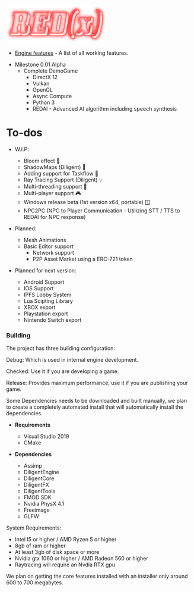 ![REDx Engine Logo](coollogo_com-117703856.png "REDx Engine Logo") 
* [Engine features](https://github.com/Redeaux-Games/REDx-Game-Engine/blob/master/FEATURES.md) - A list of all working features.


+ Milestone 0.01 Alpha
	- Complete DemoGame
        - DirectX 12
        - Vulkan
        - OpenGL
        - Async Compute
        - Python 3
        - REDAI - Advanced AI algorithm including speech synthesis

# To-dos 

  + W.I.P:
    - Bloom effect 🌋
    - ShadowMaps (Diligent) 💪
    - Adding support for Taskflow 🤯
    - Ray Tracing Support (Diligent) 💡
    - Multi-threading support 💪
    - Multi-player support 🎮
    - Windows release beta (1st version x64, portable) 🪟
    - NPC2PC (NPC to Player Communication - Utilizing STT / TTS to REDAI for NPC response)
	
  + Planned:
	- Mesh Animations
	- Basic Editor support
        - Network support
        - P2P Asset Market using a ERC-721 token

  + Planned for next version:
    - Android Support
    - IOS Support
    - IPFS Lobby System
    - Lua Scipting Library
    - XBOX export
    - Playstation export
    - Nintendo Switch export


### Building
The project has three building configuration:

Debug: Which is used in internal engine development.

Checked: Use it if you are developing a game.

Release: Provides maximum performance, use it if you are publishing your game.


Some Dependencies needs to be downloaded and built manually,
we plan to create a completely automated install that will automatically
install the dependencies.

+ __Requirements__
  - Visual Studio 2019
  - CMake

+ __Dependencies__
  - Assimp
  - DiligentEngine
  - DiligentCore
  - DiligentFX
  - DiligentTools
  - FMOD SDK
  - Nvidia PhysX 4.1
  - Freeimage
  - GLFW 

System Requirements:
  - Intel I5 or higher / AMD Ryzen 5 or higher
  - 8gb of ram or higher
  - At least 3gb of disk space or more
  - Nvidia gtx 1060 or higher / AMD Radeon 560 or higher
  - Raytracing will require an Nvdia RTX gpu

We plan on getting the core features installed with 
an installer only around 600 to 700 megabytes.

  
  
  
  
  
  
  
  
  
  
  
  
  
  
  
  
  
  
  
  
  
  
  
  
  
  
